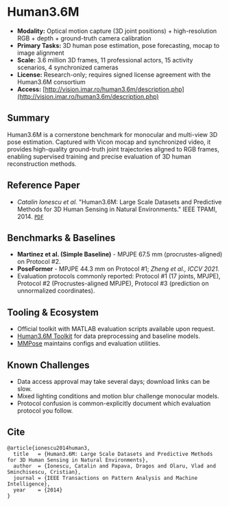 # Human3.6M

- **Modality:** Optical motion capture (3D joint positions) + high-resolution RGB + depth + ground-truth camera calibration
- **Primary Tasks:** 3D human pose estimation, pose forecasting, mocap to image alignment
- **Scale:** 3.6 million 3D frames, 11 professional actors, 15 activity scenarios, 4 synchronized cameras
- **License:** Research-only; requires signed license agreement with the Human3.6M consortium
- **Access:** [http://vision.imar.ro/human3.6m/description.php](http://vision.imar.ro/human3.6m/description.php)

## Summary
Human3.6M is a cornerstone benchmark for monocular and multi-view 3D pose estimation. Captured with Vicon mocap and synchronized video, it provides high-quality ground-truth joint trajectories aligned to RGB frames, enabling supervised training and precise evaluation of 3D human reconstruction methods.

## Reference Paper
- *Catalin Ionescu et al.* "Human3.6M: Large Scale Datasets and Predictive Methods for 3D Human Sensing in Natural Environments." IEEE TPAMI, 2014. [`PDF`](https://ieeexplore.ieee.org/document/6639312)

## Benchmarks & Baselines
- **Martinez et al. (Simple Baseline)** - MPJPE 67.5 mm (procrustes-aligned) on Protocol #2.
- **PoseFormer** - MPJPE 44.3 mm on Protocol #1; *Zheng et al., ICCV 2021.*
- Evaluation protocols commonly reported: Protocol #1 (17 joints, MPJPE), Protocol #2 (Procrustes-aligned MPJPE), Protocol #3 (prediction on unnormalized coordinates).

## Tooling & Ecosystem
- Official toolkit with MATLAB evaluation scripts available upon request.
- [Human3.6M Toolkit](https://github.com/una-dinosauria/3d-pose-baseline) for data preprocessing and baseline models.
- [MMPose](https://github.com/open-mmlab/mmpose) maintains configs and evaluation utilities.

## Known Challenges
- Data access approval may take several days; download links can be slow.
- Mixed lighting conditions and motion blur challenge monocular models.
- Protocol confusion is common-explicitly document which evaluation protocol you follow.

## Cite
```
@article{ionescu2014human3,
  title   = {Human3.6M: Large Scale Datasets and Predictive Methods for 3D Human Sensing in Natural Environments},
  author  = {Ionescu, Catalin and Papava, Dragos and Olaru, Vlad and Sminchisescu, Cristian},
  journal = {IEEE Transactions on Pattern Analysis and Machine Intelligence},
  year    = {2014}
}
```

